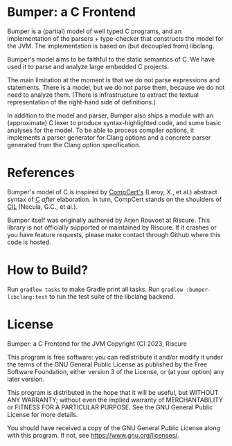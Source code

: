 Bumper: a C Frontend
====================

Bumper is a (partial) model of well typed C programs, and an implementation
of the parsers + type-checker that constructs the model for the JVM. 
The implementation is based on (but decoupled from) libclang.

Bumper's model aims to be faithful to the static semantics of C. 
We have used it to parse and analyze large embedded C projects.

The main limitation at the moment is that we do not parse expressions and
statements. There is a model, but we do not parse them, because we do not need to analyze them.
(There is infrastructure to extract the textual representation of the right-hand side of definitions.)

In addition to the model and parser, Bumper also ships a module with an (approximate) C lexer to
produce syntax-highlighted code, and some basic analyses for the model.
To be able to process compiler options, it implements a parser generator for
Clang options and a concrete parser generated from the Clang option specification.

References
==========

Bumper's model of C is inspired by [CompCert's](https://github.com/AbsInt/CompCert) (Leroy, X., et al.)
abstract syntax of [C](https://github.com/AbsInt/CompCert/blob/master/cparser/C.mli) _after_ elaboration. 
In turn, CompCert stands on the shoulders of [CIL](http://people.eecs.berkeley.edu/~necula/cil/) (Necula, G.C., et al.).

Bumper itself was originally authored by Arjen Rouvoet at Riscure.
This library is not officially supported or maintained by Riscure. 
If it crashes or you have feature requests, please make contact through 
Github where this code is hosted.

How to Build?
=============

Run `gradlew tasks` to make Gradle print all tasks.
Run `gradlew :bumper-libclang:test` to run the test suite of the libclang backend.

License
=======

Bumper: a C Frontend for the JVM
Copyright (C) 2023, Riscure

This program is free software: you can redistribute it and/or modify
it under the terms of the GNU General Public License as published by
the Free Software Foundation, either version 3 of the License, or
(at your option) any later version.

This program is distributed in the hope that it will be useful,
but WITHOUT ANY WARRANTY; without even the implied warranty of
MERCHANTABILITY or FITNESS FOR A PARTICULAR PURPOSE.  See the
GNU General Public License for more details.

You should have received a copy of the GNU General Public License
along with this program.  If not, see <https://www.gnu.org/licenses/>.
